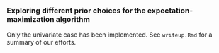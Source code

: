 ### Exploring different prior choices for the expectation-maximization algorithm

Only the univariate case has been implemented. See `writeup.Rmd` for a summary of our efforts.